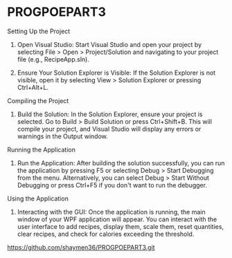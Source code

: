 # PROGPOEPART3

Setting Up the Project

1. Open Visual Studio:
Start Visual Studio and open your project by selecting File > Open > Project/Solution and navigating to your project file (e.g., RecipeApp.sln).

2. Ensure Your Solution Explorer is Visible:
If the Solution Explorer is not visible, open it by selecting View > Solution Explorer or pressing Ctrl+Alt+L.

Compiling the Project

1. Build the Solution:
In the Solution Explorer, ensure your project is selected.
Go to Build > Build Solution or press Ctrl+Shift+B. This will compile your project, and Visual Studio will display any errors or warnings in the Output window.

Running the Application

1. Run the Application:
After building the solution successfully, you can run the application by pressing F5 or selecting Debug > Start Debugging from the menu.
Alternatively, you can select Debug > Start Without Debugging or press Ctrl+F5 if you don't want to run the debugger.

Using the Application

1. Interacting with the GUI:
Once the application is running, the main window of your WPF application will appear.
You can interact with the user interface to add recipes, display them, scale them, reset quantities, clear recipes, and check for calories exceeding the threshold.

https://github.com/shaymen36/PROGPOEPART3.git
